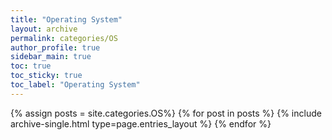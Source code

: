 ```yaml
---
title: "Operating System"
layout: archive
permalink: categories/OS
author_profile: true
sidebar_main: true
toc: true
toc_sticky: true
toc_label: "Operating System"
---
```


{% assign posts = site.categories.OS%}
{% for post in posts %}
  {% include archive-single.html type=page.entries_layout %}
{% endfor %}